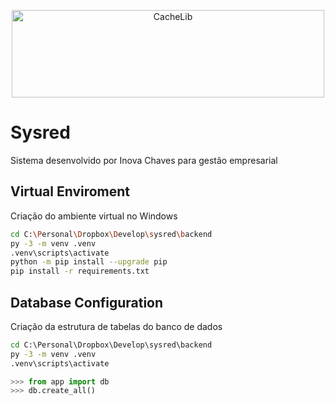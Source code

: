 <p align="center">
  <img width="500" height="140" alt="CacheLib" src="https://www.inovachaves.com.br/img/Logo.png">
</p>

# Sysred

Sistema desenvolvido por Inova Chaves para gestão empresarial

## Virtual Enviroment

Criação do ambiente virtual no Windows

```sh
cd C:\Personal\Dropbox\Develop\sysred\backend
py -3 -m venv .venv
.venv\scripts\activate
python -m pip install --upgrade pip
pip install -r requirements.txt
```

## Database Configuration

Criação da estrutura de tabelas do banco de dados

```cmd
cd C:\Personal\Dropbox\Develop\sysred\backend
py -3 -m venv .venv
.venv\scripts\activate
```
```python
>>> from app import db
>>> db.create_all()
```